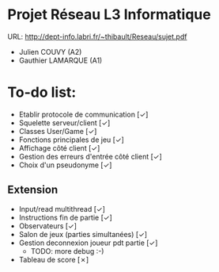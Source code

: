 # Projet Réseau L3 Informatique
URL: http://dept-info.labri.fr/~thibault/Reseau/sujet.pdf
- Julien COUVY (A2)
- Gauthier LAMARQUE (A1)


# To-do list:
- Etablir protocole de communication [✓]
- Squelette serveur/client [✓]
- Classes User/Game [✓]
- Fonctions principales de jeu [✓]
- Affichage côté client [✓]
- Gestion des erreurs d'entrée côté client [✓]
- Choix d'un pseudonyme [✓]

## Extension
- Input/read multithread [✓]
- Instructions fin de partie [✓]
- Observateurs [✓]
- Salon de jeux (parties simultanées) [✓]
- Gestion deconnexion joueur pdt partie [✓]
  - TODO: more debug :-)
- Tableau de score [✗]
